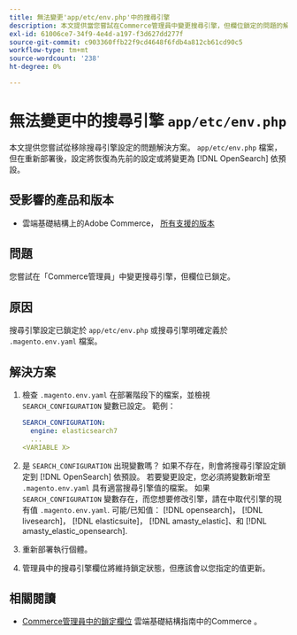 ```yaml
---
title: 無法變更'app/etc/env.php'中的搜尋引擎
description: 本文提供當您嘗試在Commerce管理員中變更搜尋引擎，但欄位鎖定的問題的解決方案。
exl-id: 61006ce7-34f9-4e4d-a197-f3d627dd277f
source-git-commit: c903360ffb22f9cd4648f6fdb4a812cb61cd90c5
workflow-type: tm+mt
source-wordcount: '238'
ht-degree: 0%

---
```


# 無法變更中的搜尋引擎 `app/etc/env.php`

本文提供您嘗試從移除搜尋引擎設定的問題解決方案。 `app/etc/env.php` 檔案，但在重新部署後，設定將恢復為先前的設定或將變更為 [!DNL OpenSearch] 依預設。

## 受影響的產品和版本

* 雲端基礎結構上的Adobe Commerce， [所有支援的版本](https://magento.com/sites/default/files/magento-software-lifecycle-policy.pdf)

## 問題

您嘗試在「Commerce管理員」中變更搜尋引擎，但欄位已鎖定。

## 原因

搜尋引擎設定已鎖定於 `app/etc/env.php` 或搜尋引擎明確定義於 `.magento.env.yaml` 檔案。

## 解決方案

1. 檢查 `.magento.env.yaml` 在部署階段下的檔案，並檢視 `SEARCH_CONFIGURATION` 變數已設定。 範例：

   ```yaml
   SEARCH_CONFIGURATION:
     engine: elasticsearch7
     ...
   <VARIABLE X>
   ```

1. 是  `SEARCH_CONFIGURATION` 出現變數嗎？ 如果不存在，則會將搜尋引擎設定鎖定到 [!DNL OpenSearch] 依預設。 若要變更設定，您必須將變數新增至 `.magento.env.yaml` 具有適當搜尋引擎值的檔案。 如果 `SEARCH_CONFIGURATION` 變數存在，而您想要修改引擎，請在中取代引擎的現有值 `.magento.env.yaml`. 可能/已知值： [!DNL opensearch]， [!DNL livesearch]， [!DNL elasticsuite]， [!DNL amasty_elastic]、和 [!DNL amasty_elastic_opensearch].
1. 重新部署執行個體。
1. 管理員中的搜尋引擎欄位將維持鎖定狀態，但應該會以您指定的值更新。

## 相關閱讀

* [Commerce管理員中的鎖定欄位](/help/troubleshooting/miscellaneous/locked-fields-in-magento-admin.md) 雲端基礎結構指南中的Commerce 。

